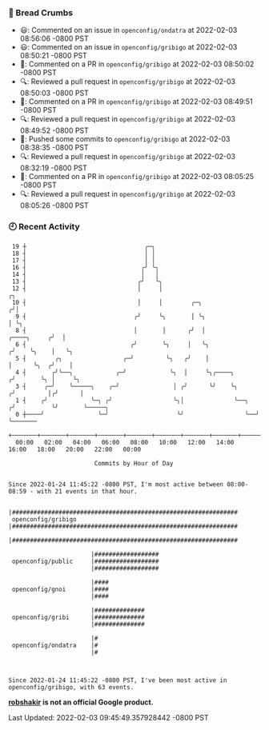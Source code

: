 ### 🍞 Bread Crumbs

 * 😃: Commented on an issue in `openconfig/ondatra` at 2022-02-03 08:56:06 -0800 PST
 * 😃: Commented on an issue in `openconfig/gribigo` at 2022-02-03 08:50:21 -0800 PST
 * 💬: Commented on a PR in  `openconfig/gribigo` at 2022-02-03 08:50:02 -0800 PST
 * 🔍: Reviewed a pull request in  `openconfig/gribigo` at 2022-02-03 08:50:03 -0800 PST
 * 💬: Commented on a PR in  `openconfig/gribigo` at 2022-02-03 08:49:51 -0800 PST
 * 🔍: Reviewed a pull request in  `openconfig/gribigo` at 2022-02-03 08:49:52 -0800 PST
 * 🚢: Pushed some commits to `openconfig/gribigo` at 2022-02-03 08:38:35 -0800 PST
 * 🔍: Reviewed a pull request in  `openconfig/gribigo` at 2022-02-03 08:32:19 -0800 PST
 * 💬: Commented on a PR in  `openconfig/gribigo` at 2022-02-03 08:05:25 -0800 PST
 * 🔍: Reviewed a pull request in  `openconfig/gribigo` at 2022-02-03 08:05:26 -0800 PST

### 🕘 Recent Activity
```
 19 ┼                                 ╭─╮
 18 ┤                                 │ │
 17 ┤                                 │ │
 16 ┤                                ╭╯ ╰╮
 14 ┤                                │   │
 13 ┤                               ╭╯   ╰╮
 12 ┤                               │     │                                           ╭╮
 10 ┤                               │     │        ╭─╮                               ╭╯│
  9 ┤                              ╭╯     ╰╮       │ ╰╮                              │ ╰╮
  8 ┤                              │       │      ╭╯  │                  ╭────╮     ╭╯  │
  6 ┤                             ╭╯       ╰╮     │   ╰╮                ╭╯    ╰╮    │   ╰╮
  5 ┤        ╭╮                 ╭─╯         ╰╮   ╭╯    │                │      ╰╮  ╭╯    │
  4 ┤       ╭╯╰──╮            ╭─╯            ╰╮  │     ╰╮╭────╮        ╭╯       ╰╮ │     ╰╮
  3 ┤     ╭─╯    ╰─────╮    ╭─╯               │ ╭╯      ╰╯    ╰╮      ╭╯         │╭╯      │
  1 ┤    ╭╯            ╰─╮ ╭╯                 ╰╮│              ╰──╮  ╭╯          ╰╯       ╰─────╮
  0 ┼────╯               ╰─╯                   ╰╯                 ╰──╯                          ╰───────
    +───────+───────+───────+───────+───────+───────+───────+───────+───────+───────+───────+───────+────
  00:00   02:00   04:00   06:00   08:00   10:00   12:00   14:00   16:00   18:00   20:00   22:00   00:00   

						Commits by Hour of Day


Since 2022-01-24 11:45:22 -0800 PST, I'm most active between 08:00-08:59 - with 21 events in that hour.

```



```
                       |###############################################################
 openconfig/gribigo    |###############################################################
                       |###############################################################

                       |##################
 openconfig/public     |##################
                       |##################

                       |####
 openconfig/gnoi       |####
                       |####

                       |##############
 openconfig/gribi      |##############
                       |##############

                       |#
 openconfig/ondatra    |#
                       |#



Since 2022-01-24 11:45:22 -0800 PST, I've been most active in openconfig/gribigo, with 63 events.

```
**[robshakir](mailto:robjs@google.com) is not an official Google product.**  


Last Updated: 2022-02-03 09:45:49.357928442 -0800 PST
